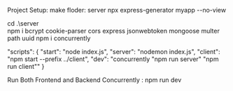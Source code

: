 Project Setup: 
make floder:  server
              npx express-generator myapp --no-view

cd .\server\
npm i bcrypt cookie-parser cors express jsonwebtoken mongoose multer path uuid
npm i concurrently

 "scripts": {
    "start": "node index.js",
    "server": "nodemon index.js",
    "client": "npm start --prefix ../client",
    "dev": "concurrently \"npm run server\" \"npm run client\""
 }


Run Both Frontend and Backend Concurrently :   npm run dev


